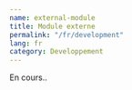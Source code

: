 ```yaml
---
name: external-module
title: Module externe
permalink: "/fr/development"
lang: fr
category: Developpement
---
```


En cours..